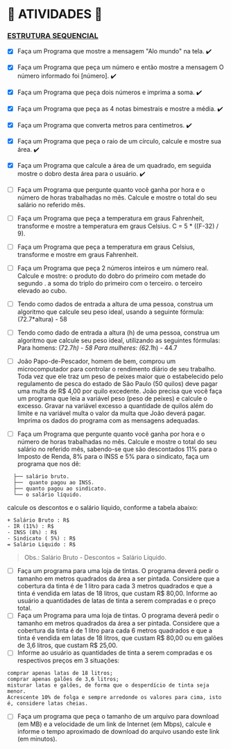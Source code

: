 # :construction: ATIVIDADES :construction:
<h3 ><a href="https://wiki.python.org.br/EstruturaSequencial"  target="_blank" rel="noopener noreferrer">ESTRUTURA SEQUENCIAL</a></h3>

- [x] Faça um Programa que mostre a mensagem "Alo mundo" na tela. ✔️
- [x] Faça um Programa que peça um número e então mostre a mensagem O número informado foi [número]. ✔️
- [x] Faça um Programa que peça dois números e imprima a soma. ✔️
- [x] Faça um Programa que peça as 4 notas bimestrais e mostre a média. ✔️
- [x] Faça um Programa que converta metros para centímetros. ✔️
- [x] Faça um Programa que peça o raio de um círculo, calcule e mostre sua área. ✔️
- [x] Faça um Programa que calcule a área de um quadrado, em seguida mostre o dobro desta área para o usuário. ✔️
- [ ] Faça um Programa que pergunte quanto você ganha por hora e o número de horas trabalhadas no mês. Calcule e mostre o total do seu salário no referido mês.
- [ ] Faça um Programa que peça a temperatura em graus Fahrenheit, transforme e mostre a temperatura em graus Celsius.
C = 5 * ((F-32) / 9).
- [ ] Faça um Programa que peça a temperatura em graus Celsius, transforme e mostre em graus Fahrenheit.
- [ ] Faça um Programa que peça 2 números inteiros e um número real. Calcule e mostre:
o produto do dobro do primeiro com metade do segundo .
a soma do triplo do primeiro com o terceiro.
o terceiro elevado ao cubo.
- [ ] Tendo como dados de entrada a altura de uma pessoa, construa um algoritmo que calcule seu peso ideal, usando a seguinte fórmula: (72.7*altura) - 58
- [ ] Tendo como dado de entrada a altura (h) de uma pessoa, construa um algoritmo que calcule seu peso ideal, utilizando as seguintes fórmulas:
Para homens: (72.7*h) - 58
Para mulheres: (62.1*h) - 44.7
- [ ] João Papo-de-Pescador, homem de bem, comprou um microcomputador para controlar o rendimento diário de seu trabalho. Toda vez que ele traz um peso de peixes maior que o estabelecido pelo regulamento de pesca do estado de São Paulo (50 quilos) deve pagar uma multa de R$ 4,00 por quilo excedente. 
João precisa que você faça um programa que leia a variável peso (peso de peixes) e calcule o excesso. Gravar na variável excesso a quantidade de quilos além do limite e na variável multa o valor da multa que João deverá pagar. Imprima os dados do programa com as mensagens adequadas.

- [ ] Faça um Programa que pergunte quanto você ganha por hora e o número de horas trabalhadas no mês. Calcule e mostre o total do seu salário no referido mês, sabendo-se que são descontados 11% para o Imposto de Renda, 8% para o INSS e 5% para o sindicato, faça um programa que nos dê:
```
  ├── salário bruto.
  ├──  quanto pagou ao INSS.
  ├── quanto pagou ao sindicato.
  └── o salário líquido.
```
calcule os descontos e o salário líquido, conforme a tabela abaixo:

>
```
+ Salário Bruto : R$
- IR (11%) : R$
- INSS (8%) : R$
- Sindicato ( 5%) : R$
= Salário Liquido : R$
```
>

>Obs.: Salário Bruto - Descontos = Salário Líquido.


- [ ] Faça um programa para uma loja de tintas. O programa deverá pedir o tamanho em metros quadrados da área a ser pintada. Considere que a cobertura da tinta é de 1 litro para cada 3 metros quadrados e que a tinta é vendida em latas de 18 litros, que custam R$ 80,00. Informe ao usuário a quantidades de latas de tinta a serem compradas e o preço total.
- [ ] Faça um Programa para uma loja de tintas. O programa deverá pedir o tamanho em metros quadrados da área a ser pintada. Considere que a cobertura da tinta é de 1 litro para cada 6 metros quadrados e que a tinta é vendida em latas de 18 litros, que custam R$ 80,00 ou em galões de 3,6 litros, que custam R$ 25,00.
- [ ] Informe ao usuário as quantidades de tinta a serem compradas e os respectivos preços em 3 situações:
```
comprar apenas latas de 18 litros;
comprar apenas galões de 3,6 litros;
misturar latas e galões, de forma que o desperdício de tinta seja menor. 
Acrescente 10% de folga e sempre arredonde os valores para cima, isto é, considere latas cheias.

```

- [ ] Faça um programa que peça o tamanho de um arquivo para download (em MB) e a velocidade de um link de Internet (em Mbps), calcule e informe o tempo aproximado de download do arquivo usando este link (em minutos).
